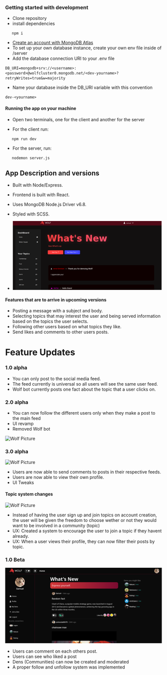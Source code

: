 
### Getting started with development

- Clone repository
- install dependencies
```plaintext
   npm i
```
- [Create an account with MongoDB Atlas](https://account.mongodb.com/account/login)
- To set up your own database instance, create your own env file inside of /server
- Add the database connection URI to your .env file

```plaintext
DB_URI=mongodb+srv://<username>:<password>@wolfcluster0.mongodb.net/<dev-yourname>?retryWrites=true&w=majority
```

- Name your database inside the DB_URI variable with this convention
```plaintext
dev-<yourname>
```
#### Running the app on your machine

- Open two terminals, one for the client and another for the server

- For the client run:
```plaintext
   npm run dev
```

- For the server, run:
```plaintext
   nodemon server.js
```

## App Description and versions

- Built with Node/Express.
- Frontend is built with React.
- Uses MongoDB Node.js Driver v6.8.
- Styled with SCSS.

- ![Wolf Picture](/src/assets/wolfSS.png)

#### Features that are to arrive in upcoming versions

- Posting a message with a subject and body.
- Selecting topics that may interest the user and being served information based on the topics the user selects.
- Following other users based on what topics they like.
- Send likes and comments to other users posts.

# Feature Updates

### 1.0 alpha

- You can only post to the social media feed.
- The feed currently is universal so all users will see the same user feed.
- Wolf bot currently posts one fact about the topic that a user clicks on.

### 2.0 alpha

- You can now follow the different users only when they make a post to the main feed
- UI revamp
- Removed Wolf bot

![Wolf Picture](/src/assets/readmePhotos/newBeta.png)

### 3.0 alpha

![Wolf Picture](/src/assets/readmePhotos/productionWolf.png)

- Users are now able to send comments to posts in their respective feeds.
- Users are now able to view their own profile.
- UI Tweaks

#### Topic system changes

![Wolf Picture](/src/assets/readmePhotos/topicsWolf.png)

- Instead of having the user sign up and join topics on account creation, the user will be given the freedom to choose wether or not they would want to be involved in a community (topic)
- UX: Created a system to encourage the user to join a topic if they havent already.
- UX: When a user views their profile, they can now filter their posts by topic.


### 1.0 Beta

![Wolf Picture](/src/assets/readmePhotos/aprilUpdate.png)

- Users can comment on each others post.
- Users can see who liked a post
- Dens (Communities) can now be created and moderated
- A proper follow and unfollow system was implemented